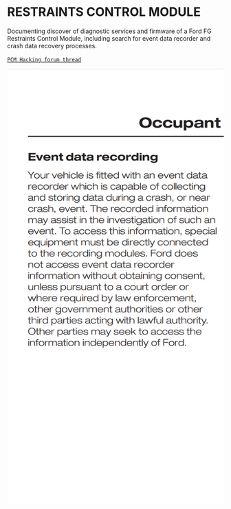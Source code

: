 # RESTRAINTS CONTROL MODULE



Documenting discover of diagnostic services and firmware of a Ford FG Restraints Control Module, including search for event data recorder and crash data recovery processes.



[`PCM Hacking forum thread`](https://pcmhacking.net/forums/viewtopic.php?f=41&t=8425)

![image](https://raw.githubusercontent.com/jakka351/RCM/main/Data/Screenshot_20230727-121937.png)
